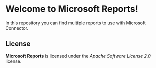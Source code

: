 # Welcome to Microsoft Reports!

In this repository you can find multiple reports to use with Microsoft Connector.

## License

**Microsoft Reports** is licensed under the *Apache Software License 2.0* license.
